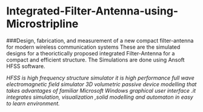 # Integrated-Filter-Antenna-using-Microstripline
###Design, fabrication, and measurement of a new compact filter-antenna for modern wireless communication systems 
These are the simulated designs for a theorictically proposed integrated Filter-Antenna for a compact and efficient structure.
The Simulations are done using Ansoft HFSS software.

*HFSS is high frequency structure simulator it is high performance full wave electromagnetic field simulator 3D volumetric passive device modelling that takes advantages of familiar Microsoft Windows graphical user interface .it integrates simulation, visualization ,solid modelling and automaton in easy to learn environment.*
